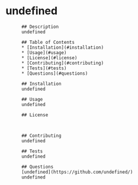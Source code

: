 # undefined
          

          ## Description
          undefined

          ## Table of Contents
          * [Installation](#installation)
          * [Usage](#usage)
          * [License](#license)
          * [Contributing](#contributing)
          * [Tests](#tests)
          * [Questions](#questions)

          ## Installation
          undefined

          ## Usage
          undefined

          ## License
          
          

          ## Contributing
          undefined

          ## Tests
          undefined

          ## Questions
          [undefined](https://github.com/undefined/)
          undefined

